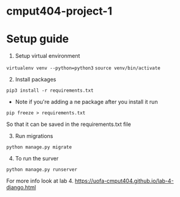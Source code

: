 # cmput404-project-1


# Setup guide

1. Setup virtual environment

`virtualenv venv --python=python3`
`source venv/bin/activate`

2. Install packages

`pip3 install -r requirements.txt`

* Note if you're adding a ne package after you install it run

`pip freeze > requirements.txt`

So that it can be saved in the requirements.txt file

3. Run migrations

`python manage.py migrate`

4. To run the surver

`python manage.py runserver`


For more info look at lab 4.
https://uofa-cmput404.github.io/lab-4-django.html